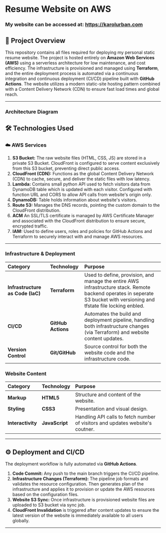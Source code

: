# Resume Website on AWS

### My website can be accessed at: https://karolurban.com

## 🚀 Project Overview

This repository contains all files required for deploying my personal static resume website. The project is hosted entirely on **Amazon Web Services (AWS)** using a serverless architecture for low maintenance, and cost efficiency. The infrastructure is provisioned and managed using **Terraform**, and the entire deployment process is automated via a continuous integration and continuous deployment (CI/CD) pipeline built with **GitHub Actions**. The website utilizes a modern static-site hosting pattern combined with a Content Delivery Network (CDN) to ensure fast load times and global reach.

---

### Architecture Diagram




## 🛠️ Technologies Used

### ☁️ AWS Services

1.  **S3 Bucket:** The raw website files (HTML, CSS, JS) are stored in a private S3 Bucket. CloudFront is configured to serve content exclusively from this S3 bucket, preventing direct public access.
2.  **CloudFront (CDN):** Functions as the global Content Delivery Network (CDN) to cache, secure, and deliver the static files with low latency.
3.  **Lambda:** Contains small python API used to fetch visitors data from DynamoDB table which is updated with each visitor. Configured with function URL and CORS to allow API calls from website's origin only.
4.  **DynamoDB:** Table holds information about website's visitors.
5.  **Route 53:** Manages the DNS records, pointing the custom domain to the CloudFront distribution.
6.  **ACM** An SSL/TLS certificate is managed by AWS Certificate Manager and associated with the CloudFront distribution to ensure secure, encrypted traffic.
7.  **IAM:** Used to define users, roles and policies for GitHub Actions and Terraform to securely interact with and manage AWS resources.

---

### Infrastructure & Deployment

| Category | Technology | Purpose |
| :--- | :--- | :--- |
| **Infrastructure as Code (IaC)** | **Terraform** | Used to define, provision, and manage the entire AWS infrastructure stack. Remote backend operates in seperate S3 bucket with versioning and tfstate file locking enbled. |
| **CI/CD** | **GitHub Actions** | Automates the build and deployment pipeline, handling both infrastructure changes (via Terraform) and website content updates. |
| **Version Control** | **Git/GitHub** | Source control for both the website code and the infrastructure code. |

### Website Content

| Category | Technology | Purpose |
| :--- | :--- | :--- |
| **Markup** | **HTML5** | Structure and content of the website. |
| **Styling** | **CSS3** | Presentation and visual design. |
| **Interactivity** | **JavaScript** | Handling API calls to fetch number of visitors and updates website's coutner. |

---

## ⚙️ Deployment and CI/CD

The deployment workflow is fully automated via **GitHub Actions**.

1.  **Code Commit:** Any push to the main branch triggers the CI/CD pipeline.
2.  **Infrastructure Changes (Terraform):** The pipeline job formats and validates the resource configuration. Then generates plan of the infrastructure and applies it to provision or update the AWS resources based on the configuration files.
3.  **Website S3 Sync:** Once infrastructure is provisioned website files are uploaded to S3 bucket via sync job.
4.  **CloudFront Invalidation** is triggered after content updates to ensure the latest version of the website is immediately available to all users globally.

---
